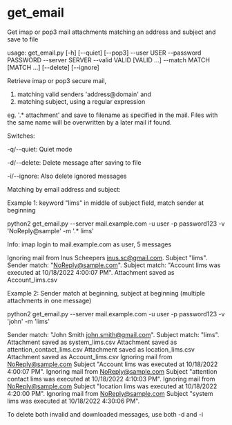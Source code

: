 # get_email
Get imap or pop3 mail attachments matching an address and subject and save to file


usage: get_email.py [-h] [--quiet] [--pop3] --user USER --password PASSWORD
                    --server SERVER --valid VALID [VALID ...] --match MATCH
                    [MATCH ...] [--delete] [--ignore]

  
Retrieve imap or pop3 secure mail,
  1. matching valid senders 'address@domain'
   and 
  2. matching subject, using a regular expression

eg. '.* attachment' and save to filename as specified in the mail. 
Files with the same name will be overwritten by a later mail if found.

Switches:

-q/--quiet:  Quiet mode

-d/--delete: Delete message after saving to file

-i/--ignore: Also delete ignored messages


Matching by email address and subject:

Example 1: keyword "lims" in middle of subject field, match sender at beginning

python2 get_email.py  --server mail.example.com  -u user  -p password123   -v 'NoReply@sample'  -m '.* lims'

Info: imap login to mail.example.com as user, 5 messages

Ignoring mail from Inus Scheepers <inus.sc@gmail.com>. Subject "lims".
Sender match: "NoReply@sample.com".
Subject match: "Account lims was executed at 10/18/2022 4:00:07 PM".
Attachment saved as Account_lims.csv

Example 2: Sender match at beginning, subject at beginning (multiple attachments in one message)

python2 get_email.py  --server mail.example.com  -u user -p password123   -v 'john'  -m 'lims'

Sender match: "John Smith <john.smith@gmail.com>".
Subject match: "lims".
Attachment saved as system_lims.csv
Attachment saved as attention_contact_lims.csv
Attachment saved as location_lims.csv
Attachment saved as Account_lims.csv
Ignoring mail from NoReply@sample.com Subject "Account lims was executed at 10/18/2022 4:00:07 PM".
Ignoring mail from NoReply@sample.com Subject "attention contact lims was executed at 10/18/2022 4:10:03 PM".
Ignoring mail from NoReply@sample.com Subject "location lims was executed at 10/18/2022 4:20:00 PM".
Ignoring mail from NoReply@sample.com Subject "system lims was executed at 10/18/2022 4:30:06 PM".

 To delete both invalid and downloaded messages, use both -d and -i 
 
